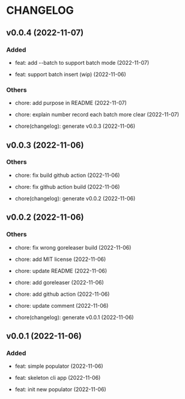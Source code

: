 # CHANGELOG

## v0.0.4 (2022-11-07)

### Added

- feat: add --batch to support batch mode (2022-11-07)

- feat: support batch insert (wip) (2022-11-06)

### Others

- chore: add purpose in README (2022-11-07)

- chore: explain number record each batch more clear (2022-11-07)

- chore(changelog): generate v0.0.3 (2022-11-06)

## v0.0.3 (2022-11-06)

### Others

- chore: fix build github action (2022-11-06)

- chore: fix github action build (2022-11-06)

- chore(changelog): generate v0.0.2 (2022-11-06)

## v0.0.2 (2022-11-06)

### Others

- chore: fix wrong goreleaser build (2022-11-06)

- chore: add MIT license (2022-11-06)

- chore: update README (2022-11-06)

- chore: add goreleaser (2022-11-06)

- chore: add github action (2022-11-06)

- chore: update comment (2022-11-06)

- chore(changelog): generate v0.0.1 (2022-11-06)

## v0.0.1 (2022-11-06)

### Added

- feat: simple populator (2022-11-06)

- feat: skeleton cli app (2022-11-06)

- feat: init new populator (2022-11-06)
